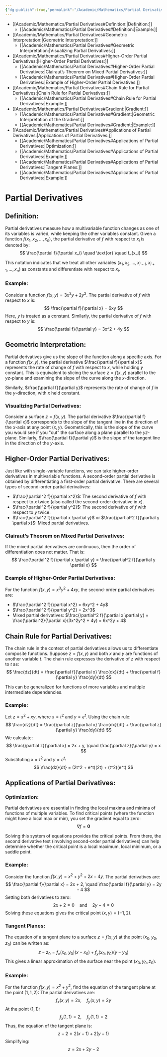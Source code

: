 ```yaml
---
{"dg-publish":true,"permalink":"/Academic/Mathematics/Partial Derivatives/"}
---
```




- [[Academic/Mathematics/Partial Derivatives#Definition:\|Definition:]]
	- [[Academic/Mathematics/Partial Derivatives#Definition:\|Example:]]
- [[Academic/Mathematics/Partial Derivatives#Geometric Interpretation:\|Geometric Interpretation:]]
	- [[Academic/Mathematics/Partial Derivatives#Geometric Interpretation:\|Visualizing Partial Derivatives:]]
- [[Academic/Mathematics/Partial Derivatives#Higher-Order Partial Derivatives:\|Higher-Order Partial Derivatives:]]
	- [[Academic/Mathematics/Partial Derivatives#Higher-Order Partial Derivatives:\|Clairaut’s Theorem on Mixed Partial Derivatives:]]
	- [[Academic/Mathematics/Partial Derivatives#Higher-Order Partial Derivatives:\|Example of Higher-Order Partial Derivatives:]]
- [[Academic/Mathematics/Partial Derivatives#Chain Rule for Partial Derivatives:\|Chain Rule for Partial Derivatives:]]
	- [[Academic/Mathematics/Partial Derivatives#Chain Rule for Partial Derivatives:\|Example:]]
- [[Academic/Mathematics/Partial Derivatives#Gradient:\|Gradient:]]
	- [[Academic/Mathematics/Partial Derivatives#Gradient:\|Geometric Interpretation of the Gradient:]]
	- [[Academic/Mathematics/Partial Derivatives#Gradient:\|Example:]]
- [[Academic/Mathematics/Partial Derivatives#Applications of Partial Derivatives:\|Applications of Partial Derivatives:]]
	- [[Academic/Mathematics/Partial Derivatives#Applications of Partial Derivatives:\|Optimization:]]
	- [[Academic/Mathematics/Partial Derivatives#Applications of Partial Derivatives:\|Example:]]
	- [[Academic/Mathematics/Partial Derivatives#Applications of Partial Derivatives:\|Tangent Planes:]]
	- [[Academic/Mathematics/Partial Derivatives#Applications of Partial Derivatives:\|Example:]]



# Partial Derivatives

## Definition:
Partial derivatives measure how a multivariable function changes as one of its variables is varied, while keeping the other variables constant. Given a function $f(x_1, x_2, \dots, x_n)$, the partial derivative of $f$ with respect to $x_i$ is denoted by:
$$
\frac{\partial f}{\partial x_i} \quad \text{or} \quad f_{x_i}
$$

This notation indicates that we treat all other variables $(x_1, x_2, \dots, x_{i-1}, x_{i+1}, \dots, x_n)$ as constants and differentiate with respect to $x_i$.

### Example:
Consider a function $f(x, y) = 3x^2y + 2y^2$. The partial derivative of $f$ with respect to $x$ is:
$$
\frac{\partial f}{\partial x} = 6xy
$$
Here, $y$ is treated as a constant. Similarly, the partial derivative of $f$ with respect to $y$ is:
$$
\frac{\partial f}{\partial y} = 3x^2 + 4y
$$

## Geometric Interpretation:
Partial derivatives give us the slope of the function along a specific axis. For a function $f(x, y)$, the partial derivative $\frac{\partial f}{\partial x}$ represents the rate of change of $f$ with respect to $x$, while holding $y$ constant. This is equivalent to slicing the surface $z = f(x, y)$ parallel to the $yz$-plane and examining the slope of the curve along the $x$-direction.

Similarly, $\frac{\partial f}{\partial y}$ represents the rate of change of $f$ in the $y$-direction, with $x$ held constant.

### Visualizing Partial Derivatives:
Consider a surface $z = f(x, y)$. The partial derivative $\frac{\partial f}{\partial x}$ corresponds to the slope of the tangent line in the direction of the $x$-axis at any point $(x, y)$. Geometrically, this is the slope of the curve you would see if you "cut" the surface along a plane parallel to the $yz$-plane. Similarly, $\frac{\partial f}{\partial y}$ is the slope of the tangent line in the direction of the $y$-axis.

## Higher-Order Partial Derivatives:
Just like with single-variable functions, we can take higher-order derivatives in multivariable functions. A second-order partial derivative is obtained by differentiating a first-order partial derivative. There are several types of second-order partial derivatives:
- $\frac{\partial^2 f}{\partial x^2}$: The second derivative of $f$ with respect to $x$ twice (also called the second-order derivative in $x$).
- $\frac{\partial^2 f}{\partial y^2}$: The second derivative of $f$ with respect to $y$ twice.
- $\frac{\partial^2 f}{\partial x \partial y}$ or $\frac{\partial^2 f}{\partial y \partial x}$: Mixed partial derivatives.

### Clairaut’s Theorem on Mixed Partial Derivatives:
If the mixed partial derivatives are continuous, then the order of differentiation does not matter. That is:
$$
\frac{\partial^2 f}{\partial x \partial y} = \frac{\partial^2 f}{\partial y \partial x}
$$

### Example of Higher-Order Partial Derivatives:
For the function $f(x, y) = x^3y^2 + 4xy$, the second-order partial derivatives are:
- $\frac{\partial^2 f}{\partial x^2} = 6xy^2 + 4y$
- $\frac{\partial^2 f}{\partial y^2} = 2x^3$
- Mixed partial derivatives: $\frac{\partial^2 f}{\partial x \partial y} = \frac{\partial^2}{\partial x}(3x^2y^2 + 4y) = 6x^2y + 4$

## Chain Rule for Partial Derivatives:
The chain rule in the context of partial derivatives allows us to differentiate composite functions. Suppose $z = f(x, y)$ and both $x$ and $y$ are functions of another variable $t$. The chain rule expresses the derivative of $z$ with respect to $t$ as:
$$
\frac{dz}{dt} = \frac{\partial f}{\partial x} \frac{dx}{dt} + \frac{\partial f}{\partial y} \frac{dy}{dt}
$$

This can be generalized for functions of more variables and multiple intermediate dependencies.

### Example:
Let $z = x^2 + xy$, where $x = t^2$ and $y = e^t$. Using the chain rule:
$$
\frac{dz}{dt} = \frac{\partial z}{\partial x} \frac{dx}{dt} + \frac{\partial z}{\partial y} \frac{dy}{dt}
$$
We calculate:
$$
\frac{\partial z}{\partial x} = 2x + y, \quad \frac{\partial z}{\partial y} = x
$$
Substituting $x = t^2$ and $y = e^t$:
$$
\frac{dz}{dt} = (2t^2 + e^t)(2t) + (t^2)(e^t)
$$


## Applications of Partial Derivatives:

### Optimization:
Partial derivatives are essential in finding the local maxima and minima of functions of multiple variables. To find critical points (where the function might have a local max or min), you set the gradient equal to zero:
$$
\nabla f = \mathbf{0}
$$

Solving this system of equations provides the critical points. From there, the second derivative test (involving second-order partial derivatives) can help determine whether the critical point is a local maximum, local minimum, or a saddle point.

### Example:
Consider the function $f(x, y) = x^2 + y^2 + 2x - 4y$. The partial derivatives are:
$$
\frac{\partial f}{\partial x} = 2x + 2, \quad \frac{\partial f}{\partial y} = 2y - 4
$$
Setting both derivatives to zero:
$$
2x + 2 = 0 \quad \text{and} \quad 2y - 4 = 0
$$
Solving these equations gives the critical point $(x, y) = (-1, 2)$.

### Tangent Planes:
The equation of a tangent plane to a surface $z = f(x, y)$ at the point $(x_0, y_0, z_0)$ can be written as:
$$
z - z_0 = f_x(x_0, y_0)(x - x_0) + f_y(x_0, y_0)(y - y_0)
$$
This gives a linear approximation of the surface near the point $(x_0, y_0, z_0)$.

### Example:
For the function $f(x, y) = x^2 + y^2$, find the equation of the tangent plane at the point $(1, 1, 2)$:
The partial derivatives are:
$$
f_x(x, y) = 2x, \quad f_y(x, y) = 2y
$$
At the point $(1, 1)$:
$$
f_x(1, 1) = 2, \quad f_y(1, 1) = 2
$$
Thus, the equation of the tangent plane is:
$$
z - 2 = 2(x - 1) + 2(y - 1)
$$
Simplifying:
$$
z = 2x + 2y - 2
$$
